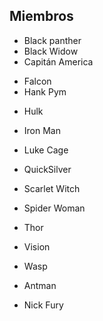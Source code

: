 ## Miembros

* Black panther
* Black Widow
* Capitán America
<!-- * Capitán Marvel -->
* Falcon
* Hank Pym
<!-- * Hawkeye -->
* Hulk
* Iron Man
* Luke Cage
* QuickSilver
* Scarlet Witch
* Spider Woman
* Thor
* Vision
* Wasp
* Antman

* Nick Fury